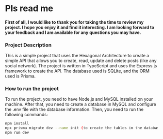 # Pls read me
#### First of all, I would like to thank you for taking the time to review my project. I hope you enjoy it and find it interesting. I am looking forward to your feedback and I am available for any questions you may have.

### Project Description
This is a simple project that uses the Hexagonal Architecture to create a simple API that allows you to create, read, update and delete posts (like any social network). The project is written in TypeScript and uses the Express.js framework to create the API. The database used is SQLite, and the ORM used is Prisma.

### How to run the project
To run the project, you need to have Node.js and MySQL installed on your machine. After that, you need to create a database in MySQL and configure the .env file with the database information. Then, you need to run the following commands:

```bash
npm install
npx prisma migrate dev --name init (to create the tables in the database)
npm run dev
```